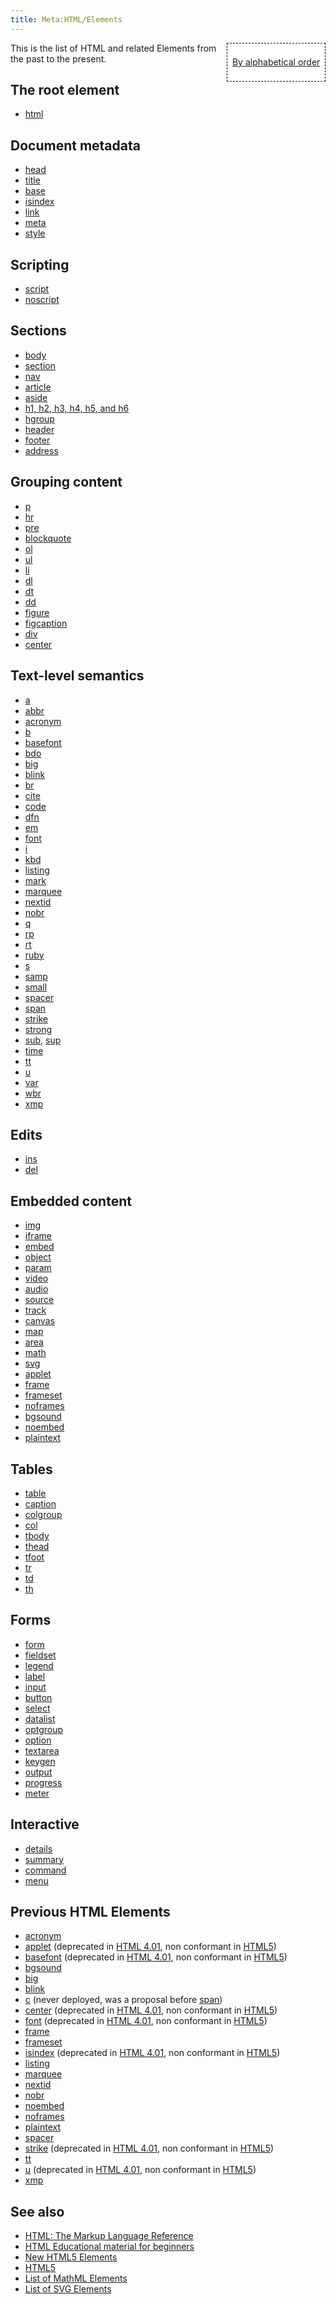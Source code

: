 ```yaml
---
title: Meta:HTML/Elements
---
```

<div style="float: right;background: white;border:1px dashed black;padding: 1ex;">
<p><a href="/w/index.php?title=Meta:HTML/Elements_(alphabetical_order)&amp;action=edit&amp;redlink=1" class="new" title="Meta:HTML/Elements (alphabetical order) (page does not exist)">By alphabetical order</a>
</p>
</div>
<p>This is the list of HTML and related Elements from the past to the present.
</p>
<h2><span class="mw-headline" id="The_root_element">The root element</span></h2>
<ul><li> <a href="/wiki/Meta:HTML/Elements/html" title="Meta:HTML/Elements/html" class="mw-redirect">html</a></li></ul>
<h2><span class="mw-headline" id="Document_metadata">Document metadata</span></h2>
<ul><li> <a href="/wiki/Meta:HTML/Elements/head" title="Meta:HTML/Elements/head" class="mw-redirect">head</a></li>
<li> <a href="/wiki/Meta:HTML/Elements/title" title="Meta:HTML/Elements/title" class="mw-redirect">title</a></li>
<li> <a href="/wiki/Meta:HTML/Elements/base" title="Meta:HTML/Elements/base" class="mw-redirect">base</a></li>
<li> <a href="/wiki/Meta:HTML/Elements/isindex" title="Meta:HTML/Elements/isindex" class="mw-redirect">isindex</a></li>
<li> <a href="/wiki/Meta:HTML/Elements/link" title="Meta:HTML/Elements/link" class="mw-redirect">link</a></li>
<li> <a href="/wiki/Meta:HTML/Elements/meta" title="Meta:HTML/Elements/meta" class="mw-redirect">meta</a></li>
<li> <a href="/wiki/Meta:HTML/Elements/style" title="Meta:HTML/Elements/style">style</a></li></ul>
<h2><span class="mw-headline" id="Scripting">Scripting</span></h2>
<ul><li> <a href="/wiki/Meta:HTML/Elements/script" title="Meta:HTML/Elements/script" class="mw-redirect">script</a></li>
<li> <a href="/wiki/Meta:HTML/Elements/noscript" title="Meta:HTML/Elements/noscript" class="mw-redirect">noscript</a></li></ul>
<h2><span class="mw-headline" id="Sections">Sections</span></h2>
<ul><li> <a href="/wiki/Meta:HTML/Elements/body" title="Meta:HTML/Elements/body" class="mw-redirect">body</a></li>
<li> <a href="/wiki/Meta:HTML/Elements/section" title="Meta:HTML/Elements/section" class="mw-redirect">section</a></li>
<li> <a href="/wiki/Meta:HTML/Elements/nav" title="Meta:HTML/Elements/nav" class="mw-redirect">nav</a></li>
<li> <a href="/wiki/Meta:HTML/Elements/article" title="Meta:HTML/Elements/article" class="mw-redirect">article</a></li>
<li> <a href="/wiki/Meta:HTML/Elements/aside" title="Meta:HTML/Elements/aside" class="mw-redirect">aside</a></li>
<li> <a href="/wiki/Meta:HTML/Elements/h1,_h2,_h3,_h4,_h5,_and_h6" title="Meta:HTML/Elements/h1, h2, h3, h4, h5, and h6" class="mw-redirect">h1, h2, h3, h4, h5, and h6</a></li>
<li> <a href="/wiki/Meta:HTML/Elements/hgroup" title="Meta:HTML/Elements/hgroup" class="mw-redirect">hgroup</a></li>
<li> <a href="/wiki/Meta:HTML/Elements/header" title="Meta:HTML/Elements/header" class="mw-redirect">header</a></li>
<li> <a href="/wiki/Meta:HTML/Elements/footer" title="Meta:HTML/Elements/footer" class="mw-redirect">footer</a></li>
<li> <a href="/wiki/Meta:HTML/Elements/address" title="Meta:HTML/Elements/address" class="mw-redirect">address</a></li></ul>
<h2><span class="mw-headline" id="Grouping_content">Grouping content</span></h2>
<ul><li> <a href="/wiki/Meta:HTML/Elements/p" title="Meta:HTML/Elements/p" class="mw-redirect">p</a></li>
<li> <a href="/wiki/Meta:HTML/Elements/hr" title="Meta:HTML/Elements/hr" class="mw-redirect">hr</a></li>
<li> <a href="/wiki/Meta:HTML/Elements/pre" title="Meta:HTML/Elements/pre" class="mw-redirect">pre</a></li>
<li> <a href="/wiki/Meta:HTML/Elements/blockquote" title="Meta:HTML/Elements/blockquote" class="mw-redirect">blockquote</a></li>
<li> <a href="/wiki/Meta:HTML/Elements/ol" title="Meta:HTML/Elements/ol">ol</a></li>
<li> <a href="/wiki/Meta:HTML/Elements/ul" title="Meta:HTML/Elements/ul" class="mw-redirect">ul</a></li>
<li> <a href="/wiki/Meta:HTML/Elements/li" title="Meta:HTML/Elements/li" class="mw-redirect">li</a></li>
<li> <a href="/wiki/Meta:HTML/Elements/dl" title="Meta:HTML/Elements/dl" class="mw-redirect">dl</a></li>
<li> <a href="/wiki/Meta:HTML/Elements/dt" title="Meta:HTML/Elements/dt" class="mw-redirect">dt</a></li>
<li> <a href="/wiki/Meta:HTML/Elements/dd" title="Meta:HTML/Elements/dd" class="mw-redirect">dd</a></li>
<li> <a href="/wiki/Meta:HTML/Elements/figure" title="Meta:HTML/Elements/figure" class="mw-redirect">figure</a></li>
<li> <a href="/wiki/Meta:HTML/Elements/figcaption" title="Meta:HTML/Elements/figcaption" class="mw-redirect">figcaption</a></li>
<li> <a href="/wiki/Meta:HTML/Elements/div" title="Meta:HTML/Elements/div" class="mw-redirect">div</a></li>
<li> <a href="/wiki/Meta:HTML/Elements/center" title="Meta:HTML/Elements/center" class="mw-redirect">center</a></li></ul>
<h2><span class="mw-headline" id="Text-level_semantics">Text-level semantics</span></h2>
<ul><li> <a href="/wiki/Meta:HTML/Elements/a" title="Meta:HTML/Elements/a" class="mw-redirect">a</a></li>
<li> <a href="/wiki/Meta:HTML/Elements/abbr" title="Meta:HTML/Elements/abbr" class="mw-redirect">abbr</a></li>
<li> <a href="/wiki/Meta:HTML/Elements/acronym" title="Meta:HTML/Elements/acronym" class="mw-redirect">acronym</a></li>
<li> <a href="/wiki/Meta:HTML/Elements/b" title="Meta:HTML/Elements/b" class="mw-redirect">b</a></li>
<li> <a href="/wiki/Meta:HTML/Elements/basefont" title="Meta:HTML/Elements/basefont" class="mw-redirect">basefont</a></li>
<li> <a href="/wiki/Meta:HTML/Elements/bdo" title="Meta:HTML/Elements/bdo" class="mw-redirect">bdo</a></li>
<li> <a href="/wiki/Meta:HTML/Elements/big" title="Meta:HTML/Elements/big" class="mw-redirect">big</a></li>
<li> <a href="/wiki/Meta:HTML/Elements/blink" title="Meta:HTML/Elements/blink" class="mw-redirect">blink</a></li>
<li> <a href="/wiki/Meta:HTML/Elements/br" title="Meta:HTML/Elements/br" class="mw-redirect">br</a></li>
<li> <a href="/wiki/Meta:HTML/Elements/cite" title="Meta:HTML/Elements/cite" class="mw-redirect">cite</a></li>
<li> <a href="/wiki/Meta:HTML/Elements/code" title="Meta:HTML/Elements/code" class="mw-redirect">code</a></li>
<li> <a href="/wiki/Meta:HTML/Elements/dfn" title="Meta:HTML/Elements/dfn" class="mw-redirect">dfn</a></li>
<li> <a href="/wiki/Meta:HTML/Elements/em" title="Meta:HTML/Elements/em" class="mw-redirect">em</a></li>
<li> <a href="/wiki/Meta:HTML/Elements/font" title="Meta:HTML/Elements/font" class="mw-redirect">font</a></li>
<li> <a href="/wiki/Meta:HTML/Elements/i" title="Meta:HTML/Elements/i" class="mw-redirect">i</a></li>
<li> <a href="/wiki/Meta:HTML/Elements/kbd" title="Meta:HTML/Elements/kbd" class="mw-redirect">kbd</a></li>
<li> <a href="/wiki/Meta:HTML/Elements/listing" title="Meta:HTML/Elements/listing" class="mw-redirect">listing</a></li>
<li> <a href="/wiki/Meta:HTML/Elements/mark" title="Meta:HTML/Elements/mark" class="mw-redirect">mark</a></li>
<li> <a href="/wiki/Meta:HTML/Elements/marquee" title="Meta:HTML/Elements/marquee" class="mw-redirect">marquee</a></li>
<li> <a href="/wiki/Meta:HTML/Elements/nextid" title="Meta:HTML/Elements/nextid" class="mw-redirect">nextid</a></li>
<li> <a href="/wiki/Meta:HTML/Elements/nobr" title="Meta:HTML/Elements/nobr" class="mw-redirect">nobr</a></li>
<li> <a href="/wiki/Meta:HTML/Elements/q" title="Meta:HTML/Elements/q" class="mw-redirect">q</a></li>
<li> <a href="/wiki/Meta:HTML/Elements/rp" title="Meta:HTML/Elements/rp" class="mw-redirect">rp</a></li>
<li> <a href="/wiki/Meta:HTML/Elements/rt" title="Meta:HTML/Elements/rt" class="mw-redirect">rt</a></li>
<li> <a href="/wiki/Meta:HTML/Elements/ruby" title="Meta:HTML/Elements/ruby" class="mw-redirect">ruby</a></li>
<li> <a href="/wiki/Meta:HTML/Elements/s" title="Meta:HTML/Elements/s" class="mw-redirect">s</a></li>
<li> <a href="/wiki/Meta:HTML/Elements/samp" title="Meta:HTML/Elements/samp" class="mw-redirect">samp</a></li>
<li> <a href="/wiki/Meta:HTML/Elements/small" title="Meta:HTML/Elements/small" class="mw-redirect">small</a></li>
<li> <a href="/wiki/Meta:HTML/Elements/spacer" title="Meta:HTML/Elements/spacer">spacer</a></li>
<li> <a href="/wiki/Meta:HTML/Elements/span" title="Meta:HTML/Elements/span" class="mw-redirect">span</a></li>
<li> <a href="/wiki/Meta:HTML/Elements/strike" title="Meta:HTML/Elements/strike" class="mw-redirect">strike</a></li>
<li> <a href="/wiki/Meta:HTML/Elements/strong" title="Meta:HTML/Elements/strong" class="mw-redirect">strong</a></li>
<li> <a href="/wiki/Meta:HTML/Elements/sub" title="Meta:HTML/Elements/sub" class="mw-redirect">sub</a>, <a href="/wiki/Meta:HTML/Elements/sup" title="Meta:HTML/Elements/sup" class="mw-redirect">sup</a></li>
<li> <a href="/wiki/Meta:HTML/Elements/time" title="Meta:HTML/Elements/time" class="mw-redirect">time</a></li>
<li> <a href="/wiki/Meta:HTML/Elements/tt" title="Meta:HTML/Elements/tt" class="mw-redirect">tt</a></li>
<li> <a href="/wiki/Meta:HTML/Elements/u" title="Meta:HTML/Elements/u" class="mw-redirect">u</a></li>
<li> <a href="/wiki/Meta:HTML/Elements/var" title="Meta:HTML/Elements/var">var</a></li>
<li> <a href="/wiki/Meta:HTML/Elements/wbr" title="Meta:HTML/Elements/wbr" class="mw-redirect">wbr</a></li>
<li> <a href="/wiki/Meta:HTML/Elements/xmp" title="Meta:HTML/Elements/xmp" class="mw-redirect">xmp</a></li></ul>
<h2><span class="mw-headline" id="Edits">Edits</span></h2>
<ul><li> <a href="/wiki/Meta:HTML/Elements/ins" title="Meta:HTML/Elements/ins" class="mw-redirect">ins</a></li>
<li> <a href="/wiki/Meta:HTML/Elements/del" title="Meta:HTML/Elements/del" class="mw-redirect">del</a></li></ul>
<h2><span class="mw-headline" id="Embedded_content">Embedded content</span></h2>
<ul><li> <a href="/wiki/Meta:HTML/Elements/img" title="Meta:HTML/Elements/img" class="mw-redirect">img</a></li>
<li> <a href="/wiki/Meta:HTML/Elements/iframe" title="Meta:HTML/Elements/iframe" class="mw-redirect">iframe</a></li>
<li> <a href="/wiki/Meta:HTML/Elements/embed" title="Meta:HTML/Elements/embed" class="mw-redirect">embed</a></li>
<li> <a href="/wiki/Meta:HTML/Elements/object" title="Meta:HTML/Elements/object" class="mw-redirect">object</a></li>
<li> <a href="/wiki/Meta:HTML/Elements/param" title="Meta:HTML/Elements/param" class="mw-redirect">param</a></li>
<li> <a href="/wiki/Meta:HTML/Elements/video" title="Meta:HTML/Elements/video" class="mw-redirect">video</a></li>
<li> <a href="/wiki/Meta:HTML/Elements/audio" title="Meta:HTML/Elements/audio">audio</a></li>
<li> <a href="/wiki/Meta:HTML/Elements/source" title="Meta:HTML/Elements/source" class="mw-redirect">source</a></li>
<li> <a href="/wiki/Meta:HTML/Elements/track" title="Meta:HTML/Elements/track">track</a></li>
<li> <a href="/wiki/Meta:HTML/Elements/canvas" title="Meta:HTML/Elements/canvas" class="mw-redirect">canvas</a></li>
<li> <a href="/wiki/Meta:HTML/Elements/map" title="Meta:HTML/Elements/map" class="mw-redirect">map</a></li>
<li> <a href="/wiki/Meta:HTML/Elements/area" title="Meta:HTML/Elements/area" class="mw-redirect">area</a></li>
<li> <a href="/wiki/Meta:HTML/Elements/math" title="Meta:HTML/Elements/math" class="mw-redirect">math</a></li>
<li> <a href="/wiki/Meta:HTML/Elements/svg" title="Meta:HTML/Elements/svg" class="mw-redirect">svg</a></li>
<li> <a href="/wiki/Meta:HTML/Elements/applet" title="Meta:HTML/Elements/applet" class="mw-redirect">applet</a></li>
<li> <a href="/wiki/Meta:HTML/Elements/frame" title="Meta:HTML/Elements/frame" class="mw-redirect">frame</a></li>
<li> <a href="/wiki/Meta:HTML/Elements/frameset" title="Meta:HTML/Elements/frameset" class="mw-redirect">frameset</a></li>
<li> <a href="/wiki/Meta:HTML/Elements/noframes" title="Meta:HTML/Elements/noframes" class="mw-redirect">noframes</a></li>
<li> <a href="/wiki/Meta:HTML/Elements/bgsound" title="Meta:HTML/Elements/bgsound" class="mw-redirect">bgsound</a></li>
<li> <a href="/wiki/Meta:HTML/Elements/noembed" title="Meta:HTML/Elements/noembed">noembed</a></li>
<li> <a href="/wiki/Meta:HTML/Elements/plaintext" title="Meta:HTML/Elements/plaintext" class="mw-redirect">plaintext</a></li></ul>
<h2><span class="mw-headline" id="Tables">Tables</span></h2>
<ul><li> <a href="/wiki/Meta:HTML/Elements/table" title="Meta:HTML/Elements/table">table</a></li>
<li> <a href="/wiki/Meta:HTML/Elements/caption" title="Meta:HTML/Elements/caption" class="mw-redirect">caption</a></li>
<li> <a href="/wiki/Meta:HTML/Elements/colgroup" title="Meta:HTML/Elements/colgroup" class="mw-redirect">colgroup</a></li>
<li> <a href="/wiki/Meta:HTML/Elements/col" title="Meta:HTML/Elements/col" class="mw-redirect">col</a></li>
<li> <a href="/wiki/Meta:HTML/Elements/tbody" title="Meta:HTML/Elements/tbody" class="mw-redirect">tbody</a></li>
<li> <a href="/wiki/Meta:HTML/Elements/thead" title="Meta:HTML/Elements/thead" class="mw-redirect">thead</a></li>
<li> <a href="/wiki/Meta:HTML/Elements/tfoot" title="Meta:HTML/Elements/tfoot" class="mw-redirect">tfoot</a></li>
<li> <a href="/wiki/Meta:HTML/Elements/tr" title="Meta:HTML/Elements/tr" class="mw-redirect">tr</a></li>
<li> <a href="/wiki/Meta:HTML/Elements/td" title="Meta:HTML/Elements/td" class="mw-redirect">td</a></li>
<li> <a href="/wiki/Meta:HTML/Elements/th" title="Meta:HTML/Elements/th" class="mw-redirect">th</a></li></ul>
<h2><span class="mw-headline" id="Forms">Forms</span></h2>
<ul><li> <a href="/wiki/Meta:HTML/Elements/form" title="Meta:HTML/Elements/form" class="mw-redirect">form</a></li>
<li> <a href="/wiki/Meta:HTML/Elements/fieldset" title="Meta:HTML/Elements/fieldset" class="mw-redirect">fieldset</a></li>
<li> <a href="/wiki/Meta:HTML/Elements/legend" title="Meta:HTML/Elements/legend" class="mw-redirect">legend</a></li>
<li> <a href="/wiki/Meta:HTML/Elements/label" title="Meta:HTML/Elements/label" class="mw-redirect">label</a></li>
<li> <a href="/wiki/Meta:HTML/Elements/input" title="Meta:HTML/Elements/input">input</a></li>
<li> <a href="/wiki/Meta:HTML/Elements/button" title="Meta:HTML/Elements/button" class="mw-redirect">button</a></li>
<li> <a href="/wiki/Meta:HTML/Elements/select" title="Meta:HTML/Elements/select" class="mw-redirect">select</a></li>
<li> <a href="/wiki/Meta:HTML/Elements/datalist" title="Meta:HTML/Elements/datalist" class="mw-redirect">datalist</a></li>
<li> <a href="/wiki/Meta:HTML/Elements/optgroup" title="Meta:HTML/Elements/optgroup">optgroup</a></li>
<li> <a href="/wiki/Meta:HTML/Elements/option" title="Meta:HTML/Elements/option" class="mw-redirect">option</a></li>
<li> <a href="/wiki/Meta:HTML/Elements/textarea" title="Meta:HTML/Elements/textarea" class="mw-redirect">textarea</a></li>
<li> <a href="/wiki/Meta:HTML/Elements/keygen" title="Meta:HTML/Elements/keygen" class="mw-redirect">keygen</a></li>
<li> <a href="/wiki/Meta:HTML/Elements/output" title="Meta:HTML/Elements/output" class="mw-redirect">output</a></li>
<li> <a href="/wiki/Meta:HTML/Elements/progress" title="Meta:HTML/Elements/progress" class="mw-redirect">progress</a></li>
<li> <a href="/wiki/Meta:HTML/Elements/meter" title="Meta:HTML/Elements/meter">meter</a></li></ul>
<h2><span class="mw-headline" id="Interactive">Interactive</span></h2>
<ul><li> <a href="/wiki/Meta:HTML/Elements/details" title="Meta:HTML/Elements/details" class="mw-redirect">details</a></li>
<li> <a href="/wiki/Meta:HTML/Elements/summary" title="Meta:HTML/Elements/summary">summary</a></li>
<li> <a href="/wiki/Meta:HTML/Elements/command" title="Meta:HTML/Elements/command">command</a></li>
<li> <a href="/wiki/Meta:HTML/Elements/menu" title="Meta:HTML/Elements/menu">menu</a></li></ul>
<h2><span class="mw-headline" id="Previous_HTML_Elements">Previous HTML Elements</span></h2>
<ul><li> <a href="/wiki/Meta:HTML/Elements/acronym" title="Meta:HTML/Elements/acronym" class="mw-redirect">acronym</a></li>
<li> <a href="/wiki/Meta:HTML/Elements/applet" title="Meta:HTML/Elements/applet" class="mw-redirect">applet</a> (deprecated in <a rel="nofollow" class="external text" href="http://www.w3.org/TR/html401/">HTML 4.01</a>, non conformant in <a rel="nofollow" class="external text" href="http://www.w3.org/TR/html5">HTML5</a>)</li>
<li> <a href="/wiki/Meta:HTML/Elements/basefont" title="Meta:HTML/Elements/basefont" class="mw-redirect">basefont</a> (deprecated in <a rel="nofollow" class="external text" href="http://www.w3.org/TR/html401/">HTML 4.01</a>, non conformant in <a rel="nofollow" class="external text" href="http://www.w3.org/TR/html5">HTML5</a>)</li>
<li> <a href="/wiki/Meta:HTML/Elements/bgsound" title="Meta:HTML/Elements/bgsound" class="mw-redirect">bgsound</a></li>
<li> <a href="/wiki/Meta:HTML/Elements/big" title="Meta:HTML/Elements/big" class="mw-redirect">big</a></li>
<li> <a href="/wiki/Meta:HTML/Elements/blink" title="Meta:HTML/Elements/blink" class="mw-redirect">blink</a></li>
<li> <a href="/w/index.php?title=Meta:HTML/Elements/c&amp;action=edit&amp;redlink=1" class="new" title="Meta:HTML/Elements/c (page does not exist)">c</a> (never deployed, was a proposal before <a href="/wiki/Meta:HTML/Elements/span" title="Meta:HTML/Elements/span" class="mw-redirect">span</a>)</li>
<li> <a href="/wiki/Meta:HTML/Elements/center" title="Meta:HTML/Elements/center" class="mw-redirect">center</a> (deprecated in <a rel="nofollow" class="external text" href="http://www.w3.org/TR/html401/">HTML 4.01</a>, non conformant in <a rel="nofollow" class="external text" href="http://www.w3.org/TR/html5">HTML5</a>)</li>
<li> <a href="/wiki/Meta:HTML/Elements/font" title="Meta:HTML/Elements/font" class="mw-redirect">font</a> (deprecated in <a rel="nofollow" class="external text" href="http://www.w3.org/TR/html401/">HTML 4.01</a>, non conformant in <a rel="nofollow" class="external text" href="http://www.w3.org/TR/html5">HTML5</a>)</li>
<li> <a href="/wiki/Meta:HTML/Elements/frame" title="Meta:HTML/Elements/frame" class="mw-redirect">frame</a></li>
<li> <a href="/wiki/Meta:HTML/Elements/frameset" title="Meta:HTML/Elements/frameset" class="mw-redirect">frameset</a></li>
<li> <a href="/wiki/Meta:HTML/Elements/isindex" title="Meta:HTML/Elements/isindex" class="mw-redirect">isindex</a> (deprecated in <a rel="nofollow" class="external text" href="http://www.w3.org/TR/html401/">HTML 4.01</a>, non conformant in <a rel="nofollow" class="external text" href="http://www.w3.org/TR/html5">HTML5</a>)</li>
<li> <a href="/wiki/Meta:HTML/Elements/listing" title="Meta:HTML/Elements/listing" class="mw-redirect">listing</a></li>
<li> <a href="/wiki/Meta:HTML/Elements/marquee" title="Meta:HTML/Elements/marquee" class="mw-redirect">marquee</a></li>
<li> <a href="/wiki/Meta:HTML/Elements/nextid" title="Meta:HTML/Elements/nextid" class="mw-redirect">nextid</a></li>
<li> <a href="/wiki/Meta:HTML/Elements/nobr" title="Meta:HTML/Elements/nobr" class="mw-redirect">nobr</a></li>
<li> <a href="/wiki/Meta:HTML/Elements/noembed" title="Meta:HTML/Elements/noembed">noembed</a></li>
<li> <a href="/wiki/Meta:HTML/Elements/noframes" title="Meta:HTML/Elements/noframes" class="mw-redirect">noframes</a></li>
<li> <a href="/wiki/Meta:HTML/Elements/plaintext" title="Meta:HTML/Elements/plaintext" class="mw-redirect">plaintext</a></li>
<li> <a href="/wiki/Meta:HTML/Elements/spacer" title="Meta:HTML/Elements/spacer">spacer</a></li>
<li> <a href="/wiki/Meta:HTML/Elements/strike" title="Meta:HTML/Elements/strike" class="mw-redirect">strike</a> (deprecated in <a rel="nofollow" class="external text" href="http://www.w3.org/TR/html401/">HTML 4.01</a>, non conformant in <a rel="nofollow" class="external text" href="http://www.w3.org/TR/html5">HTML5</a>)</li>
<li> <a href="/wiki/Meta:HTML/Elements/tt" title="Meta:HTML/Elements/tt" class="mw-redirect">tt</a></li>
<li> <a href="/wiki/Meta:HTML/Elements/u" title="Meta:HTML/Elements/u" class="mw-redirect">u</a> (deprecated in <a rel="nofollow" class="external text" href="http://www.w3.org/TR/html401/">HTML 4.01</a>, non conformant in <a rel="nofollow" class="external text" href="http://www.w3.org/TR/html5">HTML5</a>)</li>
<li> <a href="/wiki/Meta:HTML/Elements/xmp" title="Meta:HTML/Elements/xmp" class="mw-redirect">xmp</a></li></ul>
<h2><span class="mw-headline" id="See_also">See also</span></h2>
<ul><li> <a rel="nofollow" class="external text" href="http://www.w3.org/TR/html-markup/">HTML: The Markup Language Reference</a></li>
<li> <a href="/w/index.php?title=Meta:HTML/Training&amp;action=edit&amp;redlink=1" class="new" title="Meta:HTML/Training (page does not exist)">HTML Educational material for beginners</a></li>
<li> <a href="/w/index.php?title=Meta:HTML/New_HTML5_Elements&amp;action=edit&amp;redlink=1" class="new" title="Meta:HTML/New HTML5 Elements (page does not exist)">New HTML5 Elements</a></li>
<li> <a rel="nofollow" class="external text" href="http://www.w3.org/TR/html5">HTML5</a></li>
<li> <a href="/w/index.php?title=MathML/Elements&amp;action=edit&amp;redlink=1" class="new" title="MathML/Elements (page does not exist)">List of MathML Elements</a></li>
<li> <a href="/wiki/svg/elements" title="svg/elements">List of SVG Elements</a></li></ul>

<!-- Saved in parser cache with key wpwiki:pcache:idhash:798-0!*!0!!*!*!*!esi=1 and timestamp 20150731181421 and revision id 13956
 -->
